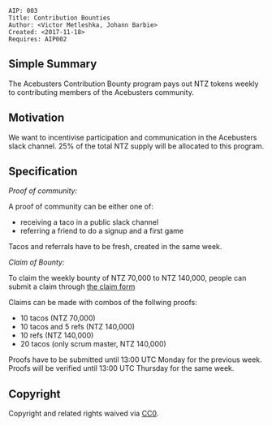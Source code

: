    AIP: 003
    Title: Contribution Bounties
    Author: <Victor Metleshka, Johann Barbie>
    Created: <2017-11-18>
    Requires: AIP002


## Simple Summary
The Acebusters Contribution Bounty program pays out NTZ tokens weekly to contributing members of the Acebusters community.

## Motivation
We want to incentivise participation and communication in the Acebusters slack channel. 25% of the total NTZ supply will be allocated to this program.

## Specification

*Proof of community:*

A proof of community can be either one of:
- receiving a taco in a public slack channel
- referring a friend to do a signup and a first game

Tacos and referrals have to be fresh, created in the same week.

*Claim of Bounty:*

To claim the weekly bounty of NTZ 70,000 to NTZ 140,000, people can submit a claim through [the claim form](https://docs.google.com/forms/d/e/1FAIpQLScPyotEu_tvSH5DY3tD6Q130OixWRDrStrX_YoKG4viDApE9w/viewform)

Claims can be made with combos of the follwing proofs:
- 10 tacos (NTZ 70,000)
- 10 tacos and 5 refs (NTZ 140,000)
- 10 refs (NTZ 140,000)
- 20 tacos (only scrum master, NTZ 140,000)


Proofs have to be submitted until 13:00 UTC Monday for the previous week. Proofs will be verified until 13:00 UTC Thursday for the same week.


## Copyright
Copyright and related rights waived via [CC0](https://creativecommons.org/publicdomain/zero/1.0/).
